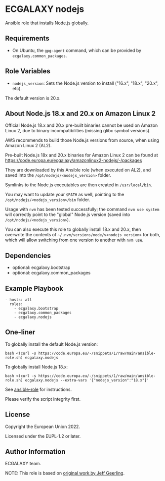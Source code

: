 ECGALAXY nodejs
===============

Ansible role that installs [Node.js](https://nodejs.org/) globally.

Requirements
------------

- On Ubuntu, the `gpg-agent` command, which can be provided by `ecgalaxy.common_packages`.

Role Variables
--------------

- `nodejs_version`: Sets the Node.js version to install ("16.x", "18.x", "20.x", etc).

The default version is 20.x.

About Node.js 18.x and 20.x on Amazon Linux 2
---------------------------------------------

Official Node.js 18.x and 20.x pre-built binaries cannot be used on Amazon Linux 2,
due to binary incompatibilities (missing glibc symbol versions).

AWS recommends to build those Node.js versions from source, when using Amazon Linux 2 (AL2).

Pre-built Node.js 18x and 20.x binaries for Amazon Linux 2 can be found at
https://code.europa.eu/ecgalaxy/amazonlinux2-nodejs/-/packages

They are downloaded by this Ansible role (when executed on AL2),
and saved into the `/opt/nodejs/<nodejs_version>` folder.

Symlinks to the Node.js executables are then created in `/usr/local/bin`.

You may want to update your `$PATH` as well, pointing to the `/opt/nodejs/<nodejs_version>/bin` folder.

Usage with `nvm` has been tested successfully; the command `nvm use system` will correctly point to the "global"
Node.js version (saved into `/opt/nodejs/<nodejs_version>`).

You can also execute this role to globally install 18.x and 20.x, then overwrite the contents of
`~/.nvm/versions/node/v<nodejs_version>` for both, which will allow switching from one version to another
with `nvm use`.

Dependencies
------------

- optional: ecgalaxy.bootstrap
- optional: ecgalaxy.common_packages

Example Playbook
----------------

    - hosts: all
      roles:
        - ecgalaxy.bootstrap
        - ecgalaxy.common_packages
        - ecgalaxy.nodejs

One-liner
---------

To globally install the default Node.js version:

    bash <(curl -s https://code.europa.eu/-/snippets/1/raw/main/ansible-role.sh) ecgalaxy.nodejs

To globally install Node.js 18.x:

    bash <(curl -s https://code.europa.eu/-/snippets/1/raw/main/ansible-role.sh) ecgalaxy.nodejs --extra-vars '{"nodejs_version":"18.x"}'

See [ansible-role](https://code.europa.eu/-/snippets/1) for instructions.

Please verify the script integrity first.

License
-------

Copyright the European Union 2022.

Licensed under the EUPL-1.2 or later.

Author Information
------------------

ECGALAXY team.

NOTE: This role is based on [original work by Jeff Geerling](https://github.com/geerlingguy/ansible-role-nodejs).

